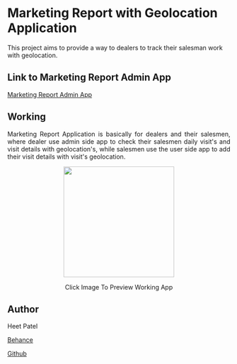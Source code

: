 # Marketing Report with Geolocation Application
This project aims to provide a way to dealers to track their salesman work with geolocation.
## Link to Marketing Report Admin App
<a href="https://github.com/heet-1011/Marketing-Report-Admin">Marketing Report Admin App</a>
## Working
<p align="justify">Marketing Report Application is basically for dealers and their salesmen, where dealer use admin side app to check their salesmen daily visit's and visit details with geolocation's, while salesmen use the user side app to add their visit details with visit's geolocation.</p>
<div width="1000" height="1000" align="center">
<a href="https://drive.google.com/uc?id=1RSp5wypxHA33dtR0_QBgeQsVx2LSkXRx" style="align:right"><img src="https://drive.google.com/uc?id=13hYBIblHKv1EEGg_j8D-QHtcfLck8194" align="center" height="250" width="250" ></a>
<p>Click Image To Preview Working App</p>
</div>

## Author
Heet Patel

<a href="https://www.behance.net/heetpatel6">Behance</a>

<a href="https://github.com/heet-1011/">Github</a>
